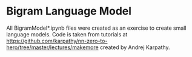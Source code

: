 # Bigram Language Model

All BigramModel*.ipynb files were created as an exercise to create small language models. Code is taken from tutorials at https://github.com/karpathy/nn-zero-to-hero/tree/master/lectures/makemore created by Andrej Karpathy.

